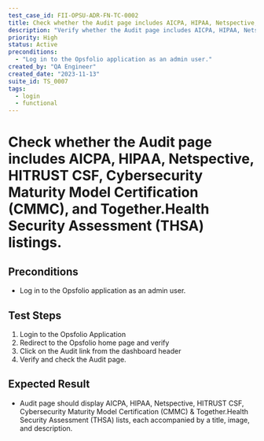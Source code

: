```yaml
---
test_case_id: FII-OPSU-ADR-FN-TC-0002
title: Check whether the Audit page includes AICPA, HIPAA, Netspective, HITRUST CSF, Cybersecurity Maturity Model Certification (CMMC), and Together.Health Security Assessment (THSA) listings.
description: "Verify whether the Audit page includes AICPA, HIPAA, Netspective, HITRUST CSF, Cybersecurity Maturity Model Certification (CMMC), and Together.Health Security Assessment (THSA) listings."
priority: High
status: Active
preconditions: 
  - "Log in to the Opsfolio application as an admin user."
created_by: "QA Engineer"
created_date: "2023-11-13"
suite_id: TS_0007
tags:
  - login
  - functional
---
```


# Check whether the Audit page includes AICPA, HIPAA, Netspective, HITRUST CSF, Cybersecurity Maturity Model Certification (CMMC), and Together.Health Security Assessment (THSA) listings.

## Preconditions

- Log in to the Opsfolio application as an admin user.

## Test Steps

1. Login to the Opsfolio Application
2. Redirect to the Opsfolio home page and verify
3. Click on the Audit link from the dashboard header                                                     
4. Verify and check the Audit page.

## Expected Result

- Audit page should display AICPA, HIPAA, Netspective, HITRUST CSF,  Cybersecurity Maturity Model Certification (CMMC) & Together.Health Security Assessment (THSA)  lists, each accompanied by a title, image, and description.

